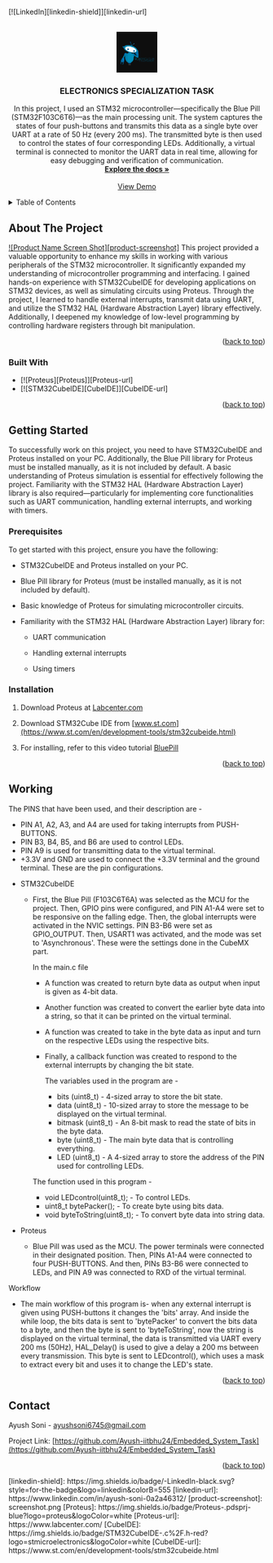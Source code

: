 
<a id="readme-top"></a>
[![LinkedIn][linkedin-shield]][linkedin-url]

<br />
<div align="center">
  <a href="https://github.com/Ayush-iitbhu24/Embedded_System_Task">
    <img src="logo.png" alt="Logo" width="80" height="80">
  </a>

<h3 align="center">ELECTRONICS SPECIALIZATION TASK</h3>

  <p align="center">
    In this project, I used an STM32 microcontroller—specifically the Blue Pill (STM32F103C6T6)—as the main processing unit. The system captures the states of four push-buttons and transmits this data as a single byte over UART at a rate of 50 Hz (every 200 ms). The transmitted byte is then used to control the states of four corresponding LEDs. Additionally, a virtual terminal is connected to monitor the UART data in real time, allowing for easy debugging and verification of communication.
    <br />
    <a href="https://github.com/Ayush-iitbhu24/Embedded_System_Task"><strong>Explore the docs »</strong></a>
    <br />
    <br />
    <a href="https://github.com/Ayush-iitbhu24/Embedded_System_Task">View Demo</a>
  </p>
</div>


<details>
  <summary>Table of Contents</summary>
  <ol>
    <li>
      <a href="#about-the-project">About The Project</a>
      <ul>
        <li><a href="#built-with">Built With</a></li>
      </ul>
    </li>
    <li>
      <a href="#getting-started">Getting Started</a>
      <ul>
        <li><a href="#prerequisites">Prerequisites</a></li>
        <li><a href="#installation">Installation</a></li>
      </ul>
    </li>
    <li><a href="#working">Working</a></li>
    <li><a href="#contact">Contact</a></li>
  </ol>
</details>

## About The Project

[![Product Name Screen Shot][product-screenshot]](https://example.com)
This project provided a valuable opportunity to enhance my skills in working with various peripherals of the STM32 microcontroller. It significantly expanded my understanding of microcontroller programming and interfacing. I gained hands-on experience with STM32CubeIDE for developing applications on STM32 devices, as well as simulating circuits using Proteus. Through the project, I learned to handle external interrupts, transmit data using UART, and utilize the STM32 HAL (Hardware Abstraction Layer) library effectively. Additionally, I deepened my knowledge of low-level programming by controlling hardware registers through bit manipulation.

<p align="right">(<a href="#readme-top">back to top</a>)</p>



### Built With

* [![Proteus][Proteus]][Proteus-url]
* [![STM32CubeIDE][CubeIDE]][CubeIDE-url]


<p align="right">(<a href="#readme-top">back to top</a>)</p>



<!-- GETTING STARTED -->
## Getting Started

To successfully work on this project, you need to have STM32CubeIDE and Proteus installed on your PC. Additionally, the Blue Pill library for Proteus must be installed manually, as it is not included by default. A basic understanding of Proteus simulation is essential for effectively following the project. Familiarity with the STM32 HAL (Hardware Abstraction Layer) library is also required—particularly for implementing core functionalities such as UART communication, handling external interrupts, and working with timers.

### Prerequisites
To get started with this project, ensure you have the following:

* STM32CubeIDE and Proteus installed on your PC.

* Blue Pill library for Proteus (must be installed manually, as it is not included by default).

* Basic knowledge of Proteus for simulating microcontroller circuits.

* Familiarity with the STM32 HAL (Hardware Abstraction Layer) library for:

  * UART communication

  * Handling external interrupts

  * Using timers
 
  



### Installation

1. Download Proteus at  [Labcenter.com](https://www.labcenter.com/)
 
2. Download STM32Cube IDE from [www.st.com](https://www.st.com/en/development-tools/stm32cubeide.html)
   
3. For installing, refer to this video tutorial [BluePill](https://www.theelectronics.co.in/2021/03/stm32-bluepill-library-simulation-proteus.html)


<p align="right">(<a href="#readme-top">back to top</a>)</p>

## Working
The PINS that have been used, and their description are - 
* PIN A1, A2, A3, and A4 are used for taking interrupts from PUSH-BUTTONS.
* PIN B3, B4, B5, and B6 are used to control LEDs.
* PIN A9 is used for transmitting data to the virtual terminal.
* +3.3V and GND are used to connect the +3.3V terminal and the ground terminal.
These are the pin configurations.


- STM32CubeIDE
  
  * First, the Blue Pill (F103C6T6A) was selected as the MCU for the project. Then, GPIO pins were configured, and PIN A1-A4 were set to be responsive on the falling edge.
    Then, the global interrupts were activated in the NVIC settings.
    PIN B3-B6 were set as GPIO_OUTPUT.
    Then, USART1 was activated, and the mode was set to 'Asynchronous'.
    These were the settings done in the CubeMX part.

    In the main.c file
    - A function was created to return byte data as output when input is given as 4-bit data.
    - Another function was created to convert the earlier byte data into a string, so that it can be printed on the virtual terminal.
    - A function was created to take in the byte data as input and turn on the respective LEDs using the respective bits.
    - Finally, a callback function was created to respond to the external interrupts by changing the bit state.
 
  
      The variables used in the program are -
      - bits (uint8_t) - 4-sized array to store the bit state.
      - data (uint8_t) - 10-sized array to store the message to be displayed on the virtual terminal.
      - bitmask (uint8_t) - An 8-bit mask to read the state of bits in the byte data.
      - byte (uint8_t) - The main byte data that is controlling everything.
      - LED (uint8_t) - A 4-sized array to store the address of the PIN used for controlling LEDs.
 
  
     The function used in this program -
     - void LEDcontrol(uint8_t); - To control LEDs.
     - uint8_t bytePacker(); - To create byte using bits data.
     - void byteToString(uint8_t); - To convert byte data into string data.



- Proteus
   * Blue Pill was used as the MCU. The power terminals were connected in their designated position. Then, PINs A1-A4 were connected to four PUSH-BUTTONS.
     And then, PINs B3-B6 were connected to LEDs, and PIN A9 was connected to RXD of the virtual terminal.
  
Workflow
  * The main workflow of this program is- when any external interrupt is given using PUSH-buttons it changes the 'bits' array.
    And inside the while loop, the bits data is sent to 'bytePacker' to convert the bits data to a byte, and then the byte is sent to
    'byteToString', now the string is displayed on the virtual terminal, the data is transmitted via UART every 200 ms (50Hz), HAL_Delay()
    is used to give a delay a 200 ms between every transmission. This byte is sent to LEDcontrol(), which uses a mask to extract every bit
    and uses it to change the LED's state.
  



<p align="right">(<a href="#readme-top">back to top</a>)</p>


## Contact

Ayush Soni - ayushsoni6745@gmail.com

Project Link: [https://github.com/Ayush-iitbhu24/Embedded_System_Task](https://github.com/Ayush-iitbhu24/Embedded_System_Task)

<p align="right">(<a href="#readme-top">back to top</a>)</p>
[linkedin-shield]: https://img.shields.io/badge/-LinkedIn-black.svg?style=for-the-badge&logo=linkedin&colorB=555
[linkedin-url]: https://www.linkedin.com/in/ayush-soni-0a2a46312/
[product-screenshot]: screenshot.png
[Proteus]: https://img.shields.io/badge/Proteus-.pdsprj-blue?logo=proteus&logoColor=white
[Proteus-url]: https://www.labcenter.com/
[CubeIDE]: https://img.shields.io/badge/STM32CubeIDE-.c%2F.h-red?logo=stmicroelectronics&logoColor=white
[CubeIDE-url]: https://www.st.com/en/development-tools/stm32cubeide.html
